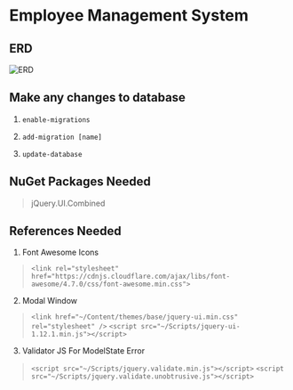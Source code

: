 # Employee Management System

## ERD

![ERD](https://user-images.githubusercontent.com/52247950/113497458-fcface80-9536-11eb-9c20-a1857c401c59.png)

## Make any changes to database
1. ```enable-migrations```

2. ```add-migration [name]```

3. ```update-database```

## NuGet Packages Needed
> jQuery.UI.Combined

## References Needed
1. Font Awesome Icons
> ```<link rel="stylesheet" href="https://cdnjs.cloudflare.com/ajax/libs/font-awesome/4.7.0/css/font-awesome.min.css">```

2. Modal Window
> ```<link href="~/Content/themes/base/jquery-ui.min.css" rel="stylesheet" />```
> ```<script src="~/Scripts/jquery-ui-1.12.1.min.js"></script>```

3. Validator JS For ModelState Error
> ```<script src="~/Scripts/jquery.validate.min.js"></script>```
> ```<script src="~/Scripts/jquery.validate.unobtrusive.js"></script>```

